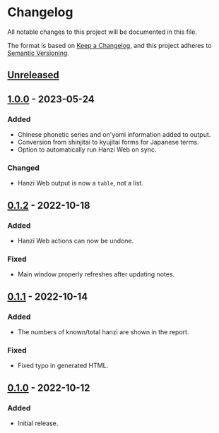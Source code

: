 # Changelog
All notable changes to this project will be documented in this file.

The format is based on [Keep a Changelog](https://keepachangelog.com/en/1.0.0/),
and this project adheres to [Semantic Versioning](https://semver.org/spec/v2.0.0.html).

## [Unreleased]

## [1.0.0] - 2023-05-24
### Added
- Chinese phonetic series and on'yomi information added to output.
- Conversion from shinjitai to kyujitai forms for Japanese terms.
- Option to automatically run Hanzi Web on sync.

### Changed
- Hanzi Web output is now a `table`, not a list.

## [0.1.2] - 2022-10-18
### Added
- Hanzi Web actions can now be undone.

### Fixed
- Main window properly refreshes after updating notes.

## [0.1.1] - 2022-10-14
### Added
- The numbers of known/total hanzi are shown in the report.

### Fixed
- Fixed typo in generated HTML.

## [0.1.0] - 2022-10-12
### Added
- Initial release.

[Unreleased]: https://github.com/elizagamedev/anki-hanziweb/compare/v1.0.0...HEAD
[1.0.0]: https://github.com/elizagamedev/anki-hanziweb/compare/v0.1.2...v1.0.0
[0.1.2]: https://github.com/elizagamedev/anki-hanziweb/compare/v0.1.1...v0.1.2
[0.1.1]: https://github.com/elizagamedev/anki-hanziweb/compare/v0.1.0...v0.1.1
[0.1.0]: https://github.com/elizagamedev/anki-hanziweb/releases/tag/v0.1.0

